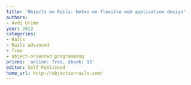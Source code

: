 ```yaml
---
title: 'Objects on Rails: Notes on flexible web application design'
authors:
- Avdi Grimm
year: 2012
categories:
- Rails
- Rails advanced
- free
- object-oriented programming
prices: 'online: free, ebook: $5'
editor: Self Published
home_url: http://objectsonrails.com/
---
```


